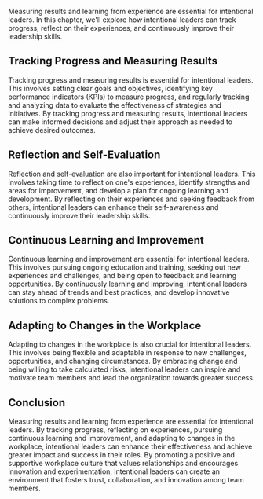 
Measuring results and learning from experience are essential for intentional leaders. In this chapter, we'll explore how intentional leaders can track progress, reflect on their experiences, and continuously improve their leadership skills.

Tracking Progress and Measuring Results
---------------------------------------

Tracking progress and measuring results is essential for intentional leaders. This involves setting clear goals and objectives, identifying key performance indicators (KPIs) to measure progress, and regularly tracking and analyzing data to evaluate the effectiveness of strategies and initiatives. By tracking progress and measuring results, intentional leaders can make informed decisions and adjust their approach as needed to achieve desired outcomes.

Reflection and Self-Evaluation
------------------------------

Reflection and self-evaluation are also important for intentional leaders. This involves taking time to reflect on one's experiences, identify strengths and areas for improvement, and develop a plan for ongoing learning and development. By reflecting on their experiences and seeking feedback from others, intentional leaders can enhance their self-awareness and continuously improve their leadership skills.

Continuous Learning and Improvement
-----------------------------------

Continuous learning and improvement are essential for intentional leaders. This involves pursuing ongoing education and training, seeking out new experiences and challenges, and being open to feedback and learning opportunities. By continuously learning and improving, intentional leaders can stay ahead of trends and best practices, and develop innovative solutions to complex problems.

Adapting to Changes in the Workplace
------------------------------------

Adapting to changes in the workplace is also crucial for intentional leaders. This involves being flexible and adaptable in response to new challenges, opportunities, and changing circumstances. By embracing change and being willing to take calculated risks, intentional leaders can inspire and motivate team members and lead the organization towards greater success.

Conclusion
----------

Measuring results and learning from experience are essential for intentional leaders. By tracking progress, reflecting on experiences, pursuing continuous learning and improvement, and adapting to changes in the workplace, intentional leaders can enhance their effectiveness and achieve greater impact and success in their roles. By promoting a positive and supportive workplace culture that values relationships and encourages innovation and experimentation, intentional leaders can create an environment that fosters trust, collaboration, and innovation among team members.
